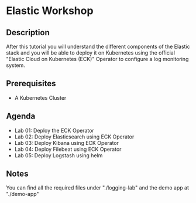 # Elastic Workshop

## Description

After this tutorial you will understand the different components of the Elastic stack and you will be able to deploy it on Kubernetes using the official "Elastic Cloud on Kubernetes (ECK)" Operator to configure a log monitoring system.

## Prerequisites

- A Kubernetes Cluster

## Agenda

- Lab 01: Deploy the ECK Operator
- Lab 02: Deploy Elasticsearch using ECK Operator
- Lab 03: Deploy Kibana using ECK Operator
- Lab 04: Deploy Filebeat using ECK Operator
- Lab 05: Deploy Logstash using helm
## Notes

You can find all the required files under "./logging-lab" and the demo app at "./demo-app"
